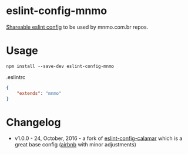 # eslint-config-mnmo

[Shareable eslint config](http://eslint.org/docs/developer-guide/shareable-configs) to be used by mnmo.com.br repos.

# Usage

```bs
npm install --save-dev eslint-config-mnmo
```

.eslintrc
```json
{
    "extends": "mnmo"
}
```

# Changelog

- v1.0.0 - 24, October, 2016 - a fork of [eslint-config-calamar][eslint-config-calamar] which is a great base config ([airbnb] with minor adjustments)

[eslint-config-calamar]: https://github.com/calamar-io/eslint-config-calamar
[airbnb]: https://github.com/airbnb/javascript
